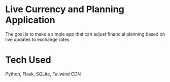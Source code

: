 # Live Currency and Planning Application

The goal is to make a simple app that can adjust financial planning based on live updates to exchange rates

# Tech Used

Python, Flask, SQLite, Tailwind CDN
